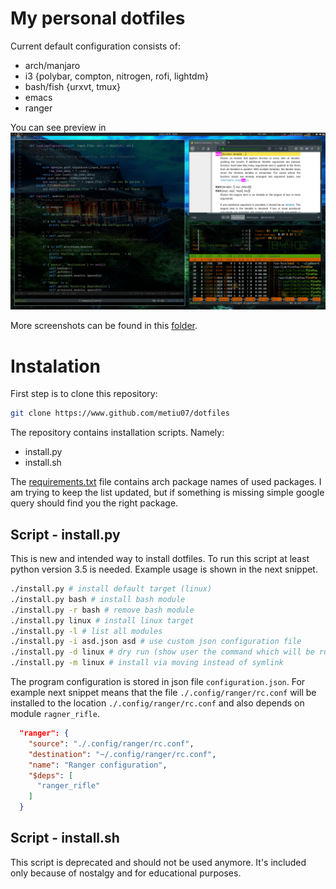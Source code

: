 # My personal dotfiles
Current default configuration consists of:

- arch/manjaro
- i3 {polybar, compton, nitrogen, rofi, lightdm}
- bash/fish {urxvt, tmux}
- emacs
- ranger

You can see preview in
![Current state of dotfiles](./screenshots/23.6.2019.png)

More screenshots can be found in this [folder](screenshots).

# Instalation

First step is to clone this repository:

```bash
git clone https://www.github.com/metiu07/dotfiles
```

The repository contains installation scripts. Namely:

- install.py
- install.sh

The [requirements.txt](requirements.txt) file contains arch package names of used packages. I am
trying to keep the list updated, but if something is missing simple google query
should find you the right package.

## Script - install.py

This is new and intended way to install dotfiles. To run this script at least
python version 3.5 is needed. Example usage is shown in the next snippet.

```bash
./install.py # install default target (linux)
./install.py bash # install bash module
./install.py -r bash # remove bash module
./install.py linux # install linux target
./install.py -l # list all modules
./install.py -i asd.json asd # use custom json configuration file
./install.py -d linux # dry run (show user the command which will be run)
./install.py -m linux # install via moving instead of symlink
```

The program configuration is stored in json file `configuration.json`. For
example next snippet means that the file `./.config/ranger/rc.conf` will be
installed to the location `./.config/ranger/rc.conf` and also depends on module
`ragner_rifle`.

```json
  "ranger": {
    "source": "./.config/ranger/rc.conf",
    "destination": "~/.config/ranger/rc.conf",
    "name": "Ranger configuration",
    "$deps": [
      "ranger_rifle"
    ]
  }
```

## Script - install.sh

This script is deprecated and should not be used anymore. It's included only
because of nostalgy and for educational purposes.

